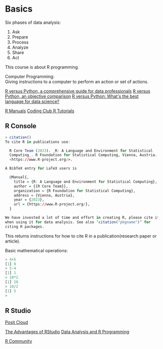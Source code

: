 # Basics
Six phases of data analysis:
1. Ask
2. Prepare
3. Process
4. Analyze
5. Share
6. Act

This course is about R programming.

Computer Programming:  
Giving instructions to a computer to perform an action or set of actions.


[R versus Python, a comprehensive guide for data professionals](https://medium.com/analytics-and-data/r-vs-python-a-comprehensive-guide-for-data-professionals-321e8dead598)
[R versus Python, an objective comparison](https://www.dataquest.io/blog/python-vs-r/)
[R versus Python: What's the best language for data science?](https://posit.co/blog/r-vs-python-what-s-the-best-for-language-for-data-science/)

[R Manuals](https://cran.r-project.org/manuals.html)
[Coding Club R Tutorials](https://ourcodingclub.github.io/tutorials.html)


## R Console
```R
> citation()
To cite R in publications use:

  R Core Team (2023). _R: A Language and Environment for Statistical
  Computing_. R Foundation for Statistical Computing, Vienna, Austria.
  <https://www.R-project.org/>.

A BibTeX entry for LaTeX users is

  @Manual{,
    title = {R: A Language and Environment for Statistical Computing},
    author = {{R Core Team}},
    organization = {R Foundation for Statistical Computing},
    address = {Vienna, Austria},
    year = {2023},
    url = {https://www.R-project.org/},
  }

We have invested a lot of time and effort in creating R, please cite it
when using it for data analysis. See also ‘citation("pkgname")’ for
citing R packages.
```
This returns instructions for how to cite R in a publication(research paper or article).

Basic mathematical operations:
```R
> 4+5
[1] 9
> 5-4
[1] 1
> 10*2
[1] 20
> 10/2
[1] 5
> 
```
## R Studio
[Posit Cloud](https://posit.cloud/content/yours?sort=name_asc)

[The Advantages of RStudio](https://www.theanalysisfactor.com/the-advantages-of-rstudio/)
[Data Analysis and R Programming](https://lgatto.github.io/2017_11_09_Rcourse_Jena/before-we-start.html)

[R Community](https://community.rstudio.com/)